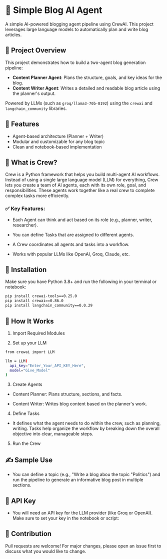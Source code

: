 # 🧠 **Simple Blog AI Agent**

A simple AI-powered blogging agent pipeline using CrewAI. This project leverages large language models to automatically plan and write blog articles.

## 📌 **Project Overview**

This project demonstrates how to build a two-agent blog generation pipeline:

- **Content Planner Agent**: Plans the structure, goals, and key ideas for the blog.
- **Content Writer Agent**: Writes a detailed and readable blog article using the planner's output.

Powered by LLMs (such as `groq/llama3-70b-8192`) using the `crewai` and `langchain_community` libraries.

## 🧩 **Features**

- Agent-based architecture (Planner + Writer)
- Modular and customizable for any blog topic
- Clean and notebook-based implementation

## 🧠 **What is Crew?**

Crew is a Python framework that helps you build multi-agent AI workflows. Instead of using a single large language model (LLM) for everything, Crew lets you create a team of AI agents, each with its own role, goal, and responsibilities. These agents work together like a real crew to complete complex tasks more efficiently.

### ✅ **Key Features:**

* Each Agent can think and act based on its role (e.g., planner, writer, researcher).

* You can define Tasks that are assigned to different agents.

* A Crew coordinates all agents and tasks into a workflow.

* Works with popular LLMs like OpenAI, Groq, Claude, etc.


## 🚀 **Installation**

Make sure you have Python 3.8+ and run the following in your terminal or notebook:

```bash
pip install crewai-tools==0.25.0
pip install crewai==0.86.0
pip install langchain_community==0.0.29
```
## 🧠 **How It Works**

1. Import Required Modules

2. Set up your LLM

  ```bash
from crewai import LLM

llm = LLM(
    api_key="Enter_Your_API_KEY_Here",
    model="Give_Model"
)
```

3. Create Agents

* Content Planner: Plans structure, sections, and facts.

* Content Writer: Writes blog content based on the planner's work.

4. Define Tasks

* It defines what the agent needs to do within the crew, such as planning, writing. Tasks help organize the workflow by breaking down the overall objective into clear, manageable steps.

5. Run the Crew

## ✍️ **Sample Use**

* You can define a topic (e.g., "Write a blog abou the topic "Politics") and run the pipeline to generate an informative blog post in multiple sections.

## 🔑 **API Key**

* You will need an API key for the LLM provider (like Groq or OpenAI). Make sure to set your key in the notebook or script:

## 🤝 **Contribution**

Pull requests are welcome! For major changes, please open an issue first to discuss what you would like to change.

